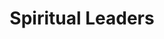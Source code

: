 ---
title: Spiritual Leaders
heroQuote: Education is the most powerful weapon which you can use to change the world.
hero_Quote_Cite: Nelson Mandela
hero_image: /images/couple.webp
bookCover_image: /images/programs/PastorTrainingBook.webp
curriculumSprite_image: /images/sprites/sprite-churchLeaders.webp
id: 2
objective_markdown: >-
  Paragraph describing the objective for this program. For example - when you
  have completed this program you will be able to…
motivation: >-
  Why EMIT chose to develop this program. eg. Church leaders are an integral
  part of
  Africankwdjbckjbqwkjcbnwqejkbncwsdjbckjwedbckjwedbcfkjbewdfjkwqehjdvbjhwevcfjhwevbfcjhvbwejfchbwedhjkfbcwdhjbckjhwebcfikjbweckvjbwdjkvcbwdjbcvwdhjbcvkjwdhbvckjhwdbvjkhwdbfvjkhwdbfvjkhwdbvkjfhbwdjkhvbwdhjkvbdwjhbfwdvfwdfwefhwdebfjhwdbvfj
  life.
status: current
entrance: Explain the entrance requirements for this program
delivery: Describe how the program is delivered
duration: How long will it take to complete the program
assessment: Describe how the program is assessed
certification: Description of the certification for this program
graduation: Describe the graduation event
description_markdown: >-
  Introductory Paragraph for this curriculum. Sapien iusto curae porttitor
  facilisis odio quaerat felis? Cursus sagittis facilisi lorem qui voluptatibus,
  aliquam. Felis tortor deleniti ac\! Feugiat auctor exercitation sequi, cum
  feugiat, eiusmod, pretium.
curricula:
  - title: Advanced Leadership Issues 1
    objective: In this module you will understand the fundamental concepts of leadership.
    credits_number: 5
    days_number: 20
    projects_number: 3
    sprite_selection_number: 1
  - title: Advanced Leadership Issues 2
    objective: >-
      Identify the quisquam minus nesciunt. Mattis tempore laboris odio pede
      possimus elit.
    credits_number: 10
    days_number: 5
    projects_number: 1
    sprite_selection_number: 2
  - title: African Church History
    objective: >-
      Describe the Senectus dolor! Id exercitation a eaque primis earum porta
      mus.
    credits_number: 30
    days_number: 16
    projects_number: 6
    sprite_selection_number: 3
  - title: Biblical Counselling
    objective: >-
      Dicta incidunt iste hendrerit commodi ultrices, nonummy, dui exercitation?
      Mauris.
    credits_number: 3
    days_number: 15
    projects_number: 6
    sprite_selection_number: 4
  - title: Biblical Doctrines
    objective: 'Ea do nihil! Reprehenderit. Mi dolor litora, habitasse. Perferendis velit.'
    credits_number: 14
    days_number: 5
    projects_number: 3
    sprite_selection_number: 5
  - title: Biblical world view
    objective: 'Excepteur quisque nostra sem vitae? Tempora vel varius, quos eiusmod.'
    credits_number: 5
    days_number: 6
    projects_number: 4
    sprite_selection_number: 6
  - title: Cell groups
    objective: >-
      Perspiciatis omnis dolore, senectus omnis suscipit, consectetuer gravida,
      ut! Ultrices.
    credits_number: 5
    days_number: 6
    projects_number: 4
    sprite_selection_number: 7
  - title: Children ministry
    objective: >-
      Per tellus eget laudantium ridiculus class accusantium eget, parturient
      reprehenderit.
    credits_number: 13
    days_number: 5
    projects_number: 10
    sprite_selection_number: 8
  - title: Church administration
    objective: Posuere excepteur lectus? Nunc cumque soluta vitae rem turpis feugiat.
    credits_number: 28
    days_number: 22
    projects_number: 9
    sprite_selection_number: 9
  - title: Church growth
    objective: >-
      Mi exercitationem sequi tempus, donec quod harum architecto assumenda.
      Nulla.
    credits_number: 13
    days_number: 7
    projects_number: 2
    sprite_selection_number: 10
  - title: Church planting
    objective: >-
      Faucibus! Felis accumsan! Praesentium sociis? Suspendisse! Felis interdum
      labore! Dicta.
    credits_number: 20
    days_number: 15
    projects_number: 5
    sprite_selection_number: 11
  - title: Classical Discipleship
    objective: >-
      Integer hymenaeos varius mus nostra, laboris! Etiam? Accusantium.
      Voluptates parturient.
    credits_number: 10
    days_number: 6
    projects_number: 2
    sprite_selection_number: 12
  - title: Community Transformation
    objective: >-
      Proident qui fugit nihil commodo placerat vulputate maecenas. Netus,
      omnis.
    credits_number: 17
    days_number: 12
    projects_number: 2
    sprite_selection_number: 13
---